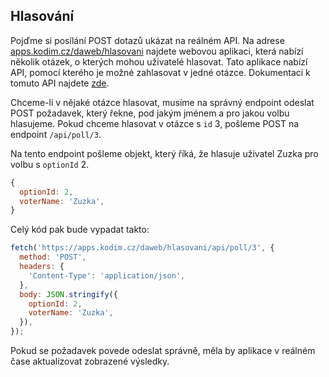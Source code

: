 ## Hlasování

Pojďme si posílání POST dotazů ukázat na reálném API. Na adrese [apps.kodim.cz/daweb/hlasovani](https://apps.kodim.cz/daweb/hlasovani) najdete webovou aplikaci, která nabízí několik otázek, o kterých mohou uživatelé hlasovat. Tato aplikace nabízí API, pomocí kterého je možné zahlasovat v jedné otázce. Dokumentaci k tomuto API najdete [zde](https://apps.kodim.cz/daweb/hlasovani/docs).

Chceme-li v nějaké otázce hlasovat, musíme na správný endpoint odeslat POST požadavek, který řekne, pod jakým jménem a pro jakou volbu hlasujeme. Pokud chceme hlasovat v otázce s `id` 3, pošleme POST na endpoint `/api/poll/3`.

Na tento endpoint pošleme objekt, který říká, že hlasuje uživatel Zuzka pro volbu s `optionId` 2.

```js
{
  optionId: 2,
  voterName: 'Zuzka',
}
```

Celý kód pak bude vypadat takto:

```js
fetch('https://apps.kodim.cz/daweb/hlasovani/api/poll/3', {
  method: 'POST',
  headers: {
    'Content-Type': 'application/json',
  },
  body: JSON.stringify({
    optionId: 2,
    voterName: 'Zuzka',
  }),
});
```

Pokud se požadavek povede odeslat správně, měla by aplikace v reálném čase aktualizovat zobrazené výsledky.
